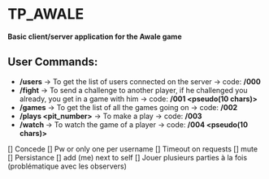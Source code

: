 # TP_AWALE
**Basic client/server application for the Awale game**

## User Commands:
- **/users** -> To get the list of users connected on the server -> code: **/000**
- **/fight** <pseudo> -> To send a challenge to another player, if he challenged you already, you get in a game with him -> code: **/001 <pseudo(10 chars)>**
- **/games** -> To get the list of all the games going on -> code: **/002**
- **/plays <pit_number>** -> To make a play -> code: **/003**
- **/watch <pseudo>** -> To watch the game of a player -> code: **/004 <pseudo(10 chars)>**

[] Concede
[] Pw or only one per username
[] Timeout on requests
[] mute
[] Persistance
[] add (me) next to self
[] Jouer plusieurs parties à la fois (problématique avec les observers)
